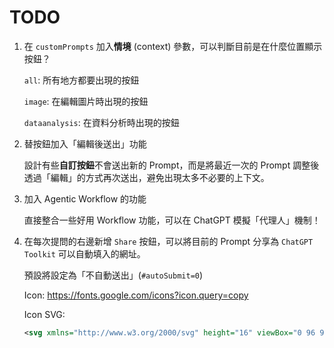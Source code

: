 # TODO

1. 在 `customPrompts` 加入**情境** (context) 參數，可以判斷目前是在什麼位置顯示按鈕？

    `all`: 所有地方都要出現的按鈕

    `image`: 在編輯圖片時出現的按鈕

    `dataanalysis`: 在資料分析時出現的按鈕

2. 替按鈕加入「編輯後送出」功能

    設計有些**自訂按鈕**不會送出新的 Prompt，而是將最近一次的 Prompt 調整後透過「編輯」的方式再次送出，避免出現太多不必要的上下文。

3. 加入 Agentic Workflow 的功能

    直接整合一些好用 Workflow 功能，可以在 ChatGPT 模擬「代理人」機制！

4. 在每次提問的右邊新增 `Share` 按鈕，可以將目前的 Prompt 分享為 `ChatGPT Toolkit` 可以自動填入的網址。

    預設將設定為「不自動送出」(`#autoSubmit=0`)

    Icon: https://fonts.google.com/icons?icon.query=copy

    Icon SVG:

    ```xml
    <svg xmlns="http://www.w3.org/2000/svg" height="16" viewBox="0 96 960 960" width="16"><path d="M180 975q-24 0-42-18t-18-42V312h60v603h474v60H180Zm120-120q-24 0-42-18t-18-42V235q0-24 18-42t42-18h440q24 0 42 18t18 42v560q0 24-18 42t-42 18H300Zm0-60h440V235H300v560Zm0 0V235v560Z"/></svg>
    ```

